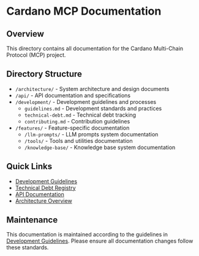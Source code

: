 # Cardano MCP Documentation

## Overview

This directory contains all documentation for the Cardano Multi-Chain Protocol (MCP) project.

## Directory Structure

- `/architecture/` - System architecture and design documents
- `/api/` - API documentation and specifications
- `/development/` - Development guidelines and processes
  - `guidelines.md` - Development standards and practices
  - `technical-debt.md` - Technical debt tracking
  - `contributing.md` - Contribution guidelines
- `/features/` - Feature-specific documentation
  - `/llm-prompts/` - LLM prompts system documentation
  - `/tools/` - Tools and utilities documentation
  - `/knowledge-base/` - Knowledge base system documentation

## Quick Links

- [Development Guidelines](development/guidelines.md)
- [Technical Debt Registry](development/technical-debt.md)
- [API Documentation](api/README.md)
- [Architecture Overview](architecture/README.md)

## Maintenance

This documentation is maintained according to the guidelines in [Development Guidelines](development/guidelines.md).
Please ensure all documentation changes follow these standards.
